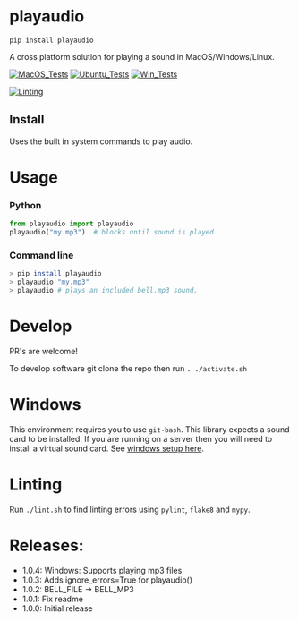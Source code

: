 # playaudio

`pip install playaudio`

A cross platform solution for playing a sound in MacOS/Windows/Linux.

[![MacOS_Tests](../../actions/workflows/push_macos.yml/badge.svg)](../../actions/workflows/push_macos.yml)
[![Ubuntu_Tests](../../actions/workflows/push_ubuntu.yml/badge.svg)](../../actions/workflows/push_ubuntu.yml)
[![Win_Tests](../../actions/workflows/push_win.yml/badge.svg)](../../actions/workflows/push_win.yml)

[![Linting](../../actions/workflows/lint.yml/badge.svg)](../../actions/workflows/lint.yml)

## Install

Uses the built in system commands to play audio.

# Usage

### Python

```python
from playaudio import playaudio
playaudio("my.mp3")  # blocks until sound is played.
```

### Command line

```bash
> pip install playaudio
> playaudio "my.mp3"
> playaudio # plays an included bell.mp3 sound.
```

# Develop

PR's are welcome!

To develop software git clone the repo then run `. ./activate.sh`

# Windows

This environment requires you to use `git-bash`. This library expects a sound card to be installed. If you are running on a server then you will need to install a virtual sound card. See [windows setup here](.github/workflows/push_win.yml).

# Linting

Run `./lint.sh` to find linting errors using `pylint`, `flake8` and `mypy`.


# Releases:
  * 1.0.4: Windows: Supports playing mp3 files
  * 1.0.3: Adds ignore_errors=True for playaudio()
  * 1.0.2: BELL_FILE -> BELL_MP3
  * 1.0.1: Fix readme
  * 1.0.0: Initial release
